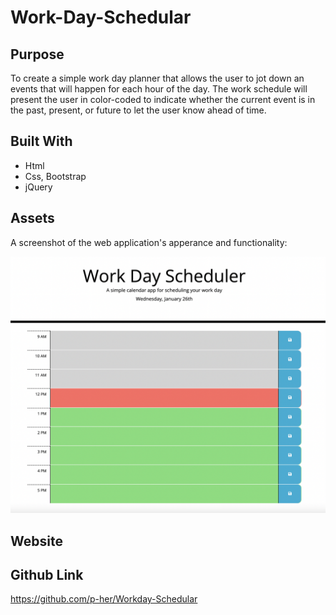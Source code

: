 # Work-Day-Schedular

## Purpose
To create a simple work day planner that allows the user to jot down an events that will happen for each hour of the day. The work schedule will present the user in color-coded to indicate whether the current event is in the past, present, or future to let the user know ahead of time.

## Built With
- Html
- Css, Bootstrap
- jQuery


## Assets
A screenshot of the web application's apperance and functionality:

![screenshot](./assets/img/workday-schedular.png)

## Website



## Github Link
https://github.com/p-her/Workday-Schedular



